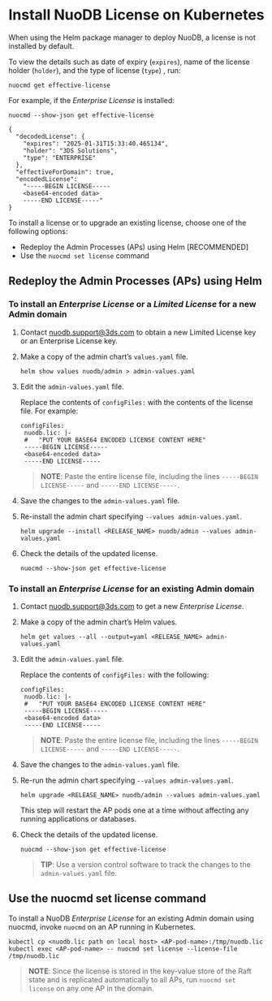 # Install NuoDB License on Kubernetes

When using the Helm package manager to deploy NuoDB, a license is not installed by default.

To view the details such as date of expiry (`expires`), name of the license holder (`holder`), and the type of license (`type`) , run:

```
nuocmd get effective-license
```

For example, if the *Enterprise License* is installed:

```
nuocmd --show-json get effective-license

{
  "decodedLicense": {
    "expires": "2025-01-31T15:33:40.465134",
    "holder": "3DS Solutions",
    "type": "ENTERPRISE"
  },
  "effectiveForDomain": true,
  "encodedLicense":
    "-----BEGIN LICENSE-----
    <base64-encoded data>
    -----END LICENSE-----"
}
```
To install a license or to upgrade an existing license, choose one of the following options:

* Redeploy the Admin Processes (APs) using Helm [RECOMMENDED]
* Use the `nuocmd set license` command

## Redeploy the Admin Processes (APs) using Helm

### To install an *Enterprise License* or a *Limited License* for a new Admin domain

1. Contact <nuodb.support@3ds.com> to obtain a new Limited License key or an Enterprise License key.

2. Make a copy of the admin chart’s `values.yaml` file.

   ```
   helm show values nuodb/admin > admin-values.yaml
   ```

3. Edit the `admin-values.yaml` file.

   Replace the contents of `configFiles:` with the contents of the license file. For example:

   ```
   configFiles:
    nuodb.lic: |-
    #   "PUT YOUR BASE64 ENCODED LICENSE CONTENT HERE"
    -----BEGIN LICENSE-----
    <base64-encoded data>
    -----END LICENSE-----
   ```

   > **NOTE**:
   > Paste the entire license file, including the lines `-----BEGIN LICENSE-----` and `-----END LICENSE-----`.

4. Save the changes to the `admin-values.yaml` file.

5. Re-install the admin chart specifying `--values admin-values.yaml`.

   ```
   helm upgrade --install <RELEASE_NAME> nuodb/admin --values admin-values.yaml
   ```

6. Check the details of the updated license.

   ```
   nuocmd --show-json get effective-license
   ```

### To install an *Enterprise License* for an existing Admin domain

1. Contact <nuodb.support@3ds.com> to get a new *Enterprise License*.

2. Make a copy of the admin chart’s Helm values.

   ```
   helm get values --all --output=yaml <RELEASE_NAME> admin-values.yaml
   ```
3. Edit the `admin-values.yaml` file.

   Replace the contents of `configFiles:` with the following:

   ```
   configFiles:
    nuodb.lic: |-
    #   "PUT YOUR BASE64 ENCODED LICENSE CONTENT HERE"
    -----BEGIN LICENSE-----
    <base64-encoded data>
    -----END LICENSE-----
   ```
   > **NOTE**:
   > Paste the entire license file, including the lines `-----BEGIN LICENSE-----` and `-----END LICENSE-----`.

4. Save the changes to the `admin-values.yaml` file.

5. Re-run the admin chart specifying `--values admin-values.yaml`.

   ```
   helm upgrade <RELEASE_NAME> nuodb/admin --values admin-values.yaml
   ```
   This step will restart the AP pods one at a time without affecting any running applications or databases.

6. Check the details of the updated license.

   ```
   nuocmd --show-json get effective-license
   ```

   > **TIP**:
   >Use a version control software to track the changes to the `admin-values.yaml` file.

## Use the nuocmd set license command
To install a NuoDB *Enterprise License* for an existing Admin domain using nuocmd, invoke `nuocmd` on an AP running in Kubernetes.

   ```
   kubectl cp <nuodb.lic path on local host> <AP-pod-name>:/tmp/nuodb.lic
   kubectl exec <AP-pod-name> -- nuocmd set license --license-file /tmp/nuodb.lic
   ```
> **NOTE**:
> Since the license is stored in the key-value store of the Raft state and is replicated automatically to all APs, run `nuocmd set license` on any one AP in the domain.
